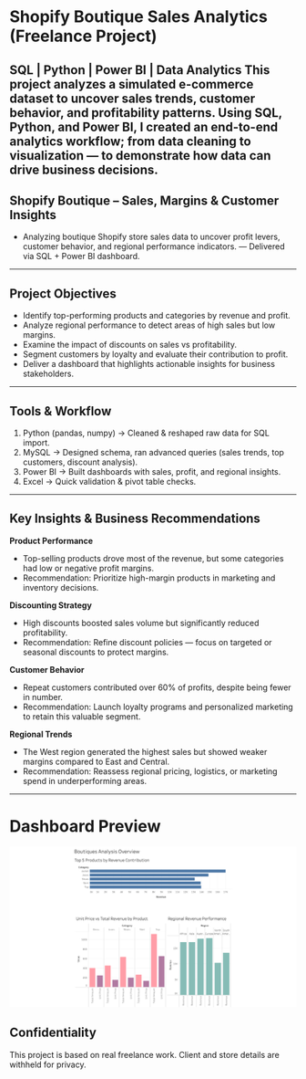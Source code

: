 # Shopify Boutique Sales Analytics (Freelance Project)
**SQL | Python | Power BI | Data Analytics**
This project analyzes a simulated e-commerce dataset to uncover sales trends, customer behavior, and profitability patterns. Using SQL, Python, and Power BI, I created an end-to-end analytics workflow; from data cleaning to visualization — to demonstrate how data can drive business decisions.
---
## Shopify Boutique – Sales, Margins & Customer Insights
- Analyzing boutique Shopify store sales data to uncover profit levers, customer behavior, and regional performance indicators. — Delivered via SQL + Power BI dashboard.
---
## Project Objectives
- Identify top-performing products and categories by revenue and profit.
- Analyze regional performance to detect areas of high sales but low margins.
- Examine the impact of discounts on sales vs profitability.
- Segment customers by loyalty and evaluate their contribution to profit.
- Deliver a dashboard that highlights actionable insights for business stakeholders.
---
## Tools & Workflow
1. Python (pandas, numpy) → Cleaned & reshaped raw data for SQL import.
2. MySQL → Designed schema, ran advanced queries (sales trends, top customers, discount analysis).
3. Power BI → Built dashboards with sales, profit, and regional insights.
4. Excel → Quick validation & pivot table checks.

---
## Key Insights & Business Recommendations

**Product Performance**
- Top-selling products drove most of the revenue, but some categories had low or negative profit margins.
- Recommendation: Prioritize high-margin products in marketing and inventory decisions.

**Discounting Strategy**
- High discounts boosted sales volume but significantly reduced profitability.
- Recommendation: Refine discount policies — focus on targeted or seasonal discounts to protect margins.

**Customer Behavior**
- Repeat customers contributed over 60% of profits, despite being fewer in number.
- Recommendation: Launch loyalty programs and personalized marketing to retain this valuable segment.

**Regional Trends**
- The West region generated the highest sales but showed weaker margins compared to East and Central.
- Recommendation: Reassess regional pricing, logistics, or marketing spend in underperforming areas.
---
  # Dashboard Preview
![Sales Dashboard](dashboards/dashboard.png)


## Confidentiality
This project is based on real freelance work. Client and store details are withheld for privacy. 

